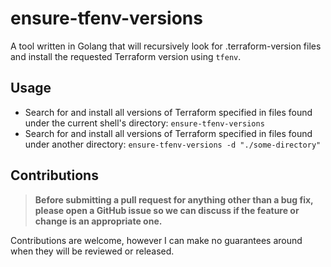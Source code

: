 # ensure-tfenv-versions

A tool written in Golang that will recursively look for .terraform-version files and install the requested Terraform version using `tfenv`.

## Usage

* Search for and install all versions of Terraform specified in files found under the current shell's directory: `ensure-tfenv-versions`
* Search for and install all versions of Terraform specified in files found under another directory: `ensure-tfenv-versions -d "./some-directory"`

## Contributions

> **Before submitting a pull request for anything other than a bug fix, please open a GitHub issue so we can discuss if the feature or change is an appropriate one.**

Contributions are welcome, however I can make no guarantees around when they will be reviewed or released. 
